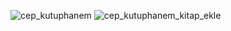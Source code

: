 ![cep_kutuphanem](https://github.com/enesyondes/kutuphane_otomasyonu/assets/91937666/a91c9e06-0e89-4bb3-95fb-77200939cdb1) 
![cep_kutuphanem_kitap_ekle](https://github.com/enesyondes/kutuphane_otomasyonu/assets/91937666/34cb21c2-a96c-4841-9863-1e9f111245b6)
